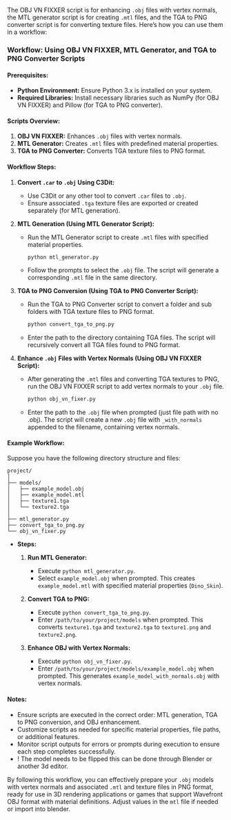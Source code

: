 The OBJ VN FIXXER script is for enhancing `.obj` files with vertex normals, the MTL generator script is for creating `.mtl` files, and the TGA to PNG converter script is for converting texture files. Here’s how you can use them in a workflow:

### Workflow: Using OBJ VN FIXXER, MTL Generator, and TGA to PNG Converter Scripts

#### Prerequisites:
- **Python Environment:** Ensure Python 3.x is installed on your system.
- **Required Libraries:** Install necessary libraries such as NumPy (for OBJ VN FIXXER) and Pillow (for TGA to PNG converter).

#### Scripts Overview:
1. **OBJ VN FIXXER:** Enhances `.obj` files with vertex normals.
2. **MTL Generator:** Creates `.mtl` files with predefined material properties.
3. **TGA to PNG Converter:** Converts TGA texture files to PNG format.

#### Workflow Steps:

1. **Convert `.car` to `.obj` Using C3Dit:**
   - Use C3Dit or any other tool to convert `.car` files to `.obj`.
   - Ensure associated `.tga` texture files are exported or created separately (for MTL generation).

2. **MTL Generation (Using MTL Generator Script):**
   - Run the MTL Generator script to create `.mtl` files with specified material properties.
     ```bash
     python mtl_generator.py
     ```
   - Follow the prompts to select the `.obj` file. The script will generate a corresponding `.mtl` file in the same directory.

3. **TGA to PNG Conversion (Using TGA to PNG Converter Script):**
   - Run the TGA to PNG Converter script to convert a folder and sub folders with TGA texture files to PNG format.
     ```bash
     python convert_tga_to_png.py
     ```
   - Enter the path to the directory containing TGA files. The script will recursively convert all TGA files found to PNG format.

4. **Enhance `.obj` Files with Vertex Normals (Using OBJ VN FIXXER Script):**
   - After generating the `.mtl` files and converting TGA textures to PNG, run the OBJ VN FIXXER script to add vertex normals to your `.obj` file.
     ```bash
     python obj_vn_fixer.py
     ```
   - Enter the path to the `.obj` file when prompted (just file path with no .obj). The script will create a new `.obj` file with `_with_normals` appended to the filename, containing vertex normals.

#### Example Workflow:

Suppose you have the following directory structure and files:

```
project/
│
├── models/
│   ├── example_model.obj
│   ├── example_model.mtl
│   ├── texture1.tga
│   └── texture2.tga
│
├── mtl_generator.py
├── convert_tga_to_png.py
└── obj_vn_fixer.py
```

- **Steps:**
   1. **Run MTL Generator:**
      - Execute `python mtl_generator.py`.
      - Select `example_model.obj` when prompted. This creates `example_model.mtl` with specified material properties (`Dino_Skin`).

   2. **Convert TGA to PNG:**
      - Execute `python convert_tga_to_png.py`.
      - Enter `/path/to/your/project/models` when prompted. This converts `texture1.tga` and `texture2.tga` to `texture1.png` and `texture2.png`.

   3. **Enhance OBJ with Vertex Normals:**
      - Execute `python obj_vn_fixer.py`.
      - Enter `/path/to/your/project/models/example_model.obj` when prompted. This generates `example_model_with_normals.obj` with vertex normals.

#### Notes:
- Ensure scripts are executed in the correct order: MTL generation, TGA to PNG conversion, and OBJ enhancement.
- Customize scripts as needed for specific material properties, file paths, or additional features.
- Monitor script outputs for errors or prompts during execution to ensure each step completes successfully.
- ! The model needs to be flipped this can be done through Blender or another 3d editor. 

By following this workflow, you can effectively prepare your `.obj` models with vertex normals and associated `.mtl` and texture files in PNG format, ready for use in 3D rendering applications or games that support Wavefront OBJ format with material definitions. Adjust values in the `mtl` file if needed or import into blender.
